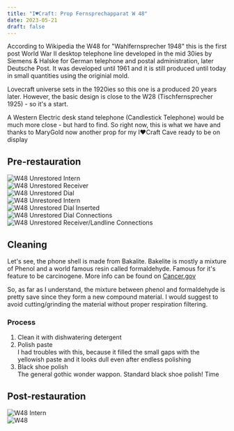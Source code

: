 ```yaml
---
title: "I♥Craft: Prop Fernsprechapparat W 48"
date: 2023-05-21
draft: false
---
```



According to Wikipedia the W48 for "Wahlfernsprecher 1948" this is the first post World War II desktop telephone line developed in the mid 30ies by Siemens & Halske for German telephone and postal administration, later Deutsche Post. It was developed until 1961 and it is still produced until today in small quantities using the originial mold.

Lovecraft universe sets in the 1920ies so this one is a produced 20 years later.
However, the basic design is close to the W28 (Tischfernsprecher 1925) - so it's a start.

A Western Electric desk stand telephone (Candlestick Telephone) would be much more close - but hard to find.
So right now, this is what we have and thanks to MaryGold now another prop for my I♥Craft Cave ready to be on display


## Pre-restauration

![W48 Unrestored Intern](/assets/pix/W48_unrestored_intern.JPG)\
![W48 Unrestored Receiver](/assets/pix/W48_reciever.JPG)\
![W48 Unrestored Dial](/assets/pix/W48_un_dial.JPG)\
![W48 Unrestored Intern](/assets/pix/W48_unrestored_intern.JPG)\
![W48 Unrestored Dial Inserted](/assets/pix/W48_Dial-inserted.JPG)\
![W48 Unrestored Dial Connections](/assets/pix/W48_Dial-cons.JPG)\
![W48 Unrestored Receiver/Landline Connections](/assets/pix/W48_rec_landline-cons.JPG)


## Cleaning

Let's see, the phone shell is made from Bakalite. Bakelite is mostly a mixture of Phenol and a world famous resin called formaldehyde. 
Famous for it's feature to be carcinogene. More info can be found on [Cancer.gov](https://www.cancer.gov/about-cancer/causes-prevention/risk/substances/formaldehyde#:~:text=What%20is%20formaldehyde%3F,and%20other%20pressed%2Dwood%20products.)

So, as far as I understand, the mixture between phenol and formaldehyde is pretty save since they form a new compound material.
I would suggest to avoid cutting/grinding the material without proper respiration filtering.

### Process

1. Clean it with dishwatering detergent
2. Polish paste\
I had troubles with this, because it filled the small gaps with the yellowish paste and it looks dull even after endless polishing
3. Black shoe polish\
The general gothic wonder wappon. Standard black shoe polish! Time


## Post-restauration 

![W48 Intern](/assets/pix/W48_restored_intern.JPG)\
![W48](/assets/pix/W48.JPG)
